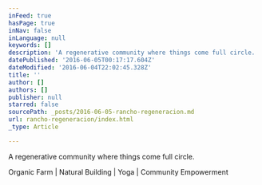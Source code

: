 ```yaml
---
inFeed: true
hasPage: true
inNav: false
inLanguage: null
keywords: []
description: 'A regenerative community where things come full circle. '
datePublished: '2016-06-05T00:17:17.604Z'
dateModified: '2016-06-04T22:02:45.328Z'
title: ''
author: []
authors: []
publisher: null
starred: false
sourcePath: _posts/2016-06-05-rancho-regeneracion.md
url: rancho-regeneracion/index.html
_type: Article

---
```

A regenerative community where things come full circle. 

Organic Farm | Natural Building | Yoga | Community Empowerment